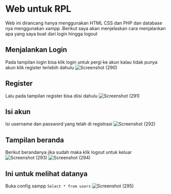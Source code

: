 # Web untuk RPL
Web ini dirancang hanya menggunakan HTML CSS dan PHP dan database nya menggunakan xampp .Berikut saya akan menjelaskan cara menjalankan apa yang saya buat dari login hingga logout 
## Menjalankan Login
Pada tampilan login bisa klik login untuk pergi ke akun kalau tidak punya akun klik register terlebih dahulu 
![Screenshot (290)](https://github.com/Thoriq150/Web_RPL/assets/115950790/cdff23d4-1e32-4964-ac2c-1999a0f5c64f)
## Register
Lalu pada tampilan register bisa diisi dahulu 
![Screenshot (291)](https://github.com/Thoriq150/Web_RPL/assets/115950790/8fbe3562-7914-4787-8be4-0a7a12071ce7)
## Isi akun
Isi username dan password yang telah di registrasi
![Screenshot (292)](https://github.com/Thoriq150/Web_RPL/assets/115950790/c59453c5-3723-4d3d-8f0f-cadbde01ab9f)
## Tampilan beranda
Berikut berandanya jika sudah maka klik logout untuk keluar
![Screenshot (293)](https://github.com/Thoriq150/Web_RPL/assets/115950790/636153ba-a059-46e2-afd2-d60456c736c7)
![Screenshot (294)](https://github.com/Thoriq150/Web_RPL/assets/115950790/04e4b1fe-5600-49af-838b-f37505316fac)
## Ini untuk melihat datanya
Buka config xampp `Select * from users`
![Screenshot (295)](https://github.com/Thoriq150/Web_RPL/assets/115950790/e97ef1be-c752-4882-acb6-d45810920b15)
